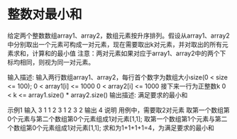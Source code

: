 # 整数对最小和

给定两个整数数组array1、array2，数组元素按升序排列。假设从array1、array2中分别取出一个元素可构成一对元素，现在需要取出k对元素，并对取出的所有元素求和，计算和的最小值
注意：两对元素如果对应于array1、array2中的两个下标均相同，则视为同一对元素。

输入描述:
输入两行数组array1、array2，每行首个数字为数组大小size(0 < size <= 100);
0 < array1[i] <= 1000
0 < array2[i] <= 1000
接下来一行为正整数k
0 < k <= array1.size() * array2.size()
输出描述:
满足要求的最小和

示例1
输入
3 1 1 2
3 1 2 3
2
输出
4
说明
用例中，需要取2对元素
取第一个数组第0个元素与第二个数组第0个元素组成1对元素[1,1];
取第一个数组第1个元素与第二个数组第0个元素组成1对元素[1,1];
求和为1+1+1+1=4，为满足要求的最小和